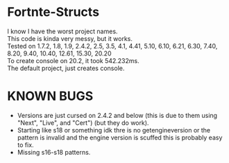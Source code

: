# Fortnte-Structs

I know I have the worst project names.<br>
This code is kinda very messy, but it works.<br>
Tested on 1.7.2, 1.8, 1.9, 2.4.2, 2.5, 3.5, 4.1, 4.41, 5.10, 6.10, 6.21, 6.30, 7.40, 8.20, 9.40, 10.40, 12.61, 15.30, 20.20<br>
To create console on 20.2, it took 542.232ms.<br>
The default project, just creates console.

# KNOWN BUGS

- Versions are just cursed on 2.4.2 and below (this is due to them using "Next", "Live", and "Cert") (but they do work).
- Starting like s18 or something idk thre is no getengineversion or the pattern is invalid and the engine version is scuffed this is probably easy to fix.
- Missing s16-s18 patterns.

